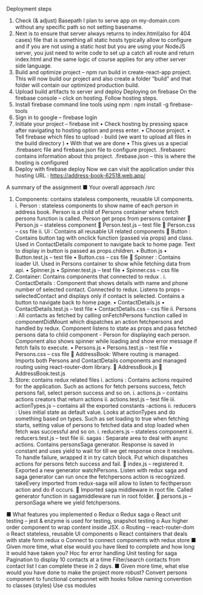 Deployment steps
1.	Check (& adjust) Basepath <BrowserRouter basename=”/my-app”>
I plan to serve app on my-domain.com without any specific path so not setting basename.
2.	Next is to ensure that server always returns to index.html(also for 404 cases)  file that is something all static hosts typically allow to configure and if you are not using a static host but you are using your NodeJS server, you just need to write code to set up a catch all route and return index.html and the same logic of course applies for any other server side language.
3.	Build and optimize project – npm run build in create-react-app project. This will now build our project and also create a folder “build” and that folder will contain our optimized production build.
4.	Upload build artifacts to server and deploy
Deploying on firebase
On the firebase console – click on hosting.
Follow hosting steps.
1.	Install firebase command line tools using npm : npm install -g firebase-tools
2.	Sign in to google – firebase login 
3.	Initiate your project – firebase init
•	Check hosting by pressing space after navigating to hosting option and press enter. 
•	Choose project.
•	Tell firebase which files to upload - build (we want to upload all files in the build directory )
•	With that we are done
•	This gives us a special .firebaserc file and firebase.json file to configure project. .firebaserc contains information about this project. .firebase.json – this is where the hosting is configured
4.	Deploy with firebase deploy
Now we can visit the application under this hosting URL : https://address-book-62518.web.app/



 A summary of the assignment ■ Your overall approach 
/src
1.	Components: contains stateless components, reusable UI components.
i.	Person : stateless components to show name of each person in address book. Person is a child of Persons container where fetch persons function is called. Person get props from persons container
	Person.js – stateless component
	Person.test.js – test file
	Person.css – css file
ii.	UI : Contains all reusable UI related components
	Button : Contains button tag with onclick function (passed via props) and class. Used in ContactDetails component to navigate back to home page. Text to display in button is passed as props.children.
•	Button.js 
•	Button.test.js – test file
•	Button.css – css file
	Spinner : Contains loader UI. Used in Persons container to show while fetching data from api. 
•	Spinner.js 
•	Spinner.test.js – test file
•	Spinner.css – css file
2.	Container: Contains components that connected to redux .
i.	ContactDetails : Component that shows details with name and phone number of selected contact. Connected to redux. Listens to props – selectedContact and displays only if contact is selected. Contains a button to navigate back to home page.
•	ContactDetails.js 
•	ContactDetails.test.js – test file
•	ContactDetails.css – css file
ii.	Persons : All contacts as fetched by calling onFetchPersons function called in componentDidMount which dispatches an action fetchpersons and handled by redux. Component listens to state as props and pass fetched persons data to child component - Person for displaying each person. Component also shows spinner while loading and show error message if fetch fails to execute. 
•	Persons.js 
•	Persons.test.js – test file
•	Persons.css – css file
	AddressBook: Where routing is managed. Imports both Persons and ContactDetails components and managed routing using react-router-dom library.
	AddressBook.js
	AddressBook.test.js
3.	Store: contains redux related files
i.	actions : Contains actions required for the application. Such as actions for fetch persons success, fetch persons fail, select person success and so on.
i.	actions.js – contains actions creators that return actions
ii.	actions.test.js – test file
iii.	actionTypes.js – contains all the exported constants -actions
ii.	reducers : Uses initial state as default value. Looks at actionTypes and do something based on types. Such as set loading to true when fetching starts, setting value of persons to fetched data and stop loaded when fetch was successful and so on.
i.	reducers.js – stateless component
ii.	reducers.test.js – test file
iii.	sagas : Separate area to deal with async actions. Contains personsSaga generator. Response is saved in constant and uses yield to wait for till we get response once it resolves. To handle failure, wrapped it in try catch block. Put which dispatches actions for persons fetch success and fail.
	index.js – registered it. Exported a new generator watchPersons. Listen with redux saga and saga generator can run once the fetchpersons action is recognized. takeEvery imported from redux-saga will allow to listen to fecthperson action and do if occurs.
	Imported saga middleware in root file. Called generator function in sagamiddleware run in root folder.
	persons.js – personSaga where we yield fetchpersons.

■ What features you implemented 
o	Redux
o	Redux saga
o	React unit testing – jest & enzyme is used for testing, snapshot testing
o	Aux higher order component to wrap content inside JSX.
o	Routing – react-router-dom
o	React stateless, reusable UI components
o	React containers that deals with state form redux
o	Connect to connect components with redux store
■ Given more time, what else would you have liked to complete and how long it would have taken you? 
	Hoc for error handling
	Unit testing for saga
	Pagination to display 10 contacts at a time
	Filter/search contacts from contact list
I can complete these in 2 days.
■ Given more time, what else would you have done to make the project more robust?
    Convert persons component to functional componnet with hooks
    follow naming convention to classes (styles)
    Use css modules 

